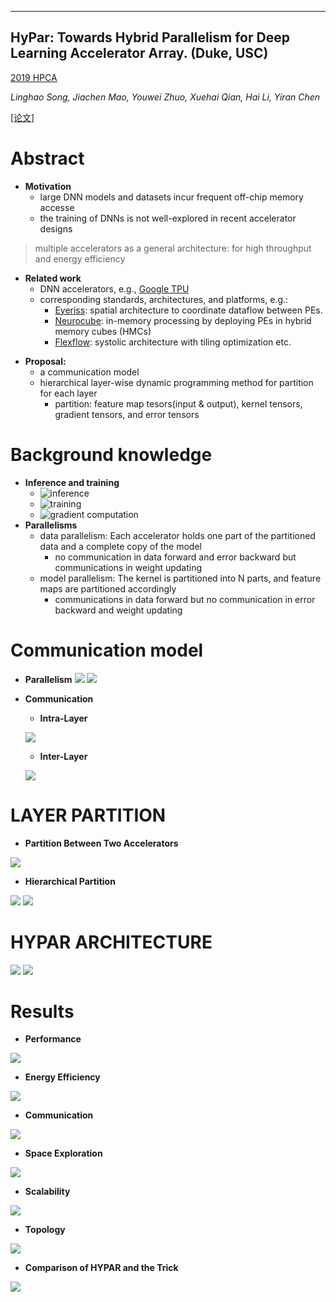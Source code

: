 ----
**HyPar: Towards Hybrid Parallelism for Deep Learning Accelerator Array. (Duke, USC)**
----
[2019 HPCA](http://hpca2019.seas.gwu.edu/)

*Linghao Song, Jiachen Mao, Youwei Zhuo, Xuehai Qian, Hai Li, Yiran Chen*

[[论文]](https://arxiv.org/abs/1901.02067)
# Abstract
- **Motivation**
  - large DNN models and datasets incur frequent off-chip memory accesse
  - the training of DNNs is not well-explored in recent accelerator designs
> multiple accelerators as a general architecture: for high throughput and energy efficiency
- **Related work**
  - DNN accelerators, e.g., [Google TPU](https://cloudplatform.googleblog.com/2016/05/Google-supercharges-machine-learning-tasks-with￾custom-chip.html)
  - corresponding standards, architectures, and platforms, e.g.:
    - [Eyeriss][1]: spatial architecture to coordinate dataflow between PEs.
    - [Neurocube][2]: in-memory processing by deploying PEs in hybrid memory cubes (HMCs)
    - [Flexflow][3]: systolic architecture with tiling optimization etc.

[1]: https://ieeexplore.ieee.org/document/7738524
[2]: https://ieeexplore.ieee.org/document/7551408
[3]: https://ieeexplore.ieee.org/abstract/document/7920855/
- **Proposal:**
  - a communication model 
  - hierarchical layer-wise dynamic programming method for partition for each layer
    - partition: feature map tesors(input & output), kernel tensors, gradient tensors, and error tensors
# Background knowledge
- **Inference and training**
  - ![inference](https://github.com/PGTKi/ReferencePapersCollecting/blob/master/StudyNotes/xs/pictures/19HPCA-HyPar-Equation%201.PNG) 
  - ![training](https://github.com/PGTKi/ReferencePapersCollecting/blob/master/StudyNotes/xs/pictures/19HPCA-HyPar-Equation%202.PNG)
  - ![gradient computation](https://github.com/PGTKi/ReferencePapersCollecting/blob/master/StudyNotes/xs/pictures/19HPCA-HyPar-Equation%203.PNG)
- **Parallelisms**
  - data parallelism: Each accelerator holds one part of the partitioned data and a complete copy of the model
    - no communication in data forward and error backward but communications in weight updating
  - model parallelism: The kernel is partitioned into N parts, and feature maps are partitioned accordingly
    - communications in data forward but no communication in error backward and weight updating
# Communication model
- **Parallelism**
![](https://github.com/PGTKi/ReferencePapersCollecting/blob/master/StudyNotes/xs/pictures/19HPCA-HyPar-parallelism.PNG)
![](https://github.com/PGTKi/ReferencePapersCollecting/blob/master/StudyNotes/xs/pictures/19HPCA-HyPar-interlayer%20communication%20dp%20mp.PNG)
- **Communication**
  - **Intra-Layer**
  
  ![](https://github.com/PGTKi/ReferencePapersCollecting/blob/master/StudyNotes/xs/pictures/19HPCA-HyPar-intralayer%20communication.PNG)
  - **Inter-Layer**
  
  ![](https://github.com/PGTKi/ReferencePapersCollecting/blob/master/StudyNotes/xs/pictures/19HPCA-HyPar-interlayer%20communication.PNG)
# LAYER PARTITION
- **Partition Between Two Accelerators**

![](https://github.com/PGTKi/ReferencePapersCollecting/blob/master/StudyNotes/xs/pictures/19HPCA-HyPar-BPTA.PNG)

- **Hierarchical Partition**

![](https://github.com/PGTKi/ReferencePapersCollecting/blob/master/StudyNotes/xs/pictures/19HPCA-HyPar-HP.PNG)
![](https://github.com/PGTKi/ReferencePapersCollecting/blob/master/StudyNotes/xs/pictures/19HPCA-HyPar-partition%20hierarchy.PNG)

# HYPAR ARCHITECTURE

![](https://github.com/PGTKi/ReferencePapersCollecting/blob/master/StudyNotes/xs/pictures/19HPCA-HyPar-accelerator%20architecture.PNG)
![](https://github.com/PGTKi/ReferencePapersCollecting/blob/master/StudyNotes/xs/pictures/19HPCA-HyPar-optimized%20parallelism.PNG)
# Results
- **Performance**

![](https://github.com/PGTKi/ReferencePapersCollecting/blob/master/StudyNotes/xs/pictures/19HPCA-HyPar-performance.PNG)

- **Energy Efficiency**

![](https://github.com/PGTKi/ReferencePapersCollecting/blob/master/StudyNotes/xs/pictures/19HPCA-HyPar-energy.PNG)

- **Communication**

![](https://github.com/PGTKi/ReferencePapersCollecting/blob/master/StudyNotes/xs/pictures/19HPCA-HyPar-communication.PNG)

- **Space Exploration**

![](https://github.com/PGTKi/ReferencePapersCollecting/blob/master/StudyNotes/xs/pictures/19HPCA-HyPar-space%20exploration.PNG)

- **Scalability**

![](https://github.com/PGTKi/ReferencePapersCollecting/blob/master/StudyNotes/xs/pictures/19HPCA-HyPar-scalability.PNG)

- **Topology**

![](https://github.com/PGTKi/ReferencePapersCollecting/blob/master/StudyNotes/xs/pictures/19HPCA-HyPar-topology.PNG)

- **Comparison of HYPAR and the Trick**

![](https://github.com/PGTKi/ReferencePapersCollecting/blob/master/StudyNotes/xs/pictures/19HPCA-HyPar-with%20trick.PNG)
